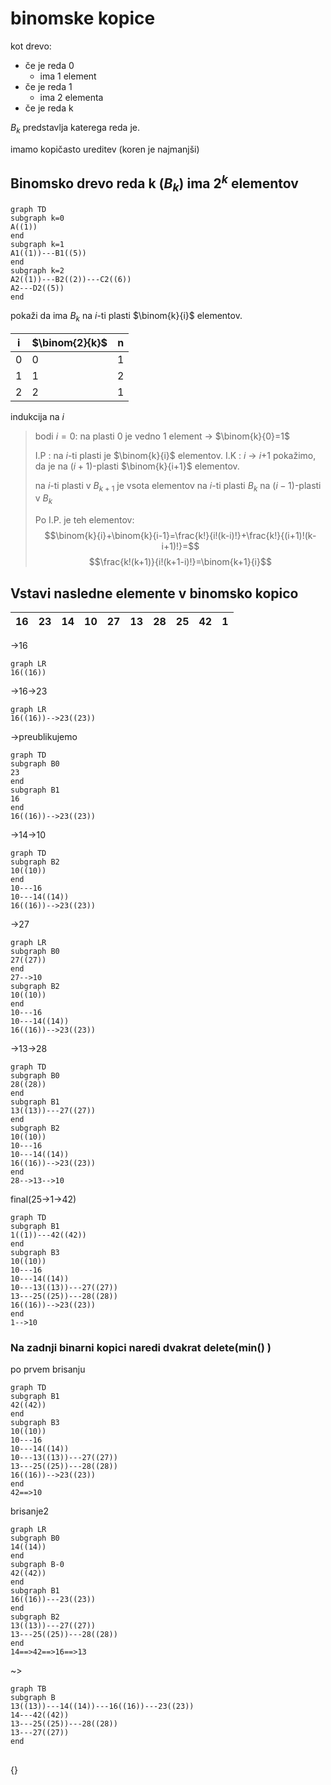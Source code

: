 # binomske kopice
kot drevo: 
- če je reda 0
	- ima 1 element
- če je reda 1
	- ima 2 elementa
- če je reda k

$B_k$ predstavlja katerega reda je. 

imamo kopičasto ureditev (koren je najmanjši)

## Binomsko drevo reda k ($B_k$) ima $2^k$ elementov
```mermaid
graph TD
subgraph k=0
A((1))
end
subgraph k=1
A1((1))---B1((5))
end
subgraph k=2
A2((1))---B2((2))---C2((6))
A2---D2((5))
end
```
pokaži da ima $B_k$ na $i$-ti plasti $\binom{k}{i}$ elementov. 

| i   | $\binom{2}{k}$ | n   |
| --- | ------------- | --- |
| 0   | 0             | 1   |
| 1   | 1             | 2   |
| 2   | 2             | 1   |

indukcija na $i$
> bodi $i=0$: na plasti 0 je vedno 1 element -> $\binom{k}{0}=1$
> 
> I.P : na $i$-ti plasti je $\binom{k}{i}$ elementov.
> I.K : $i$ -> $i$+1
> pokažimo, da je na ($i+1$)-plasti $\binom{k}{i+1}$ elementov.
> 
> na $i$-ti plasti v $B_{k+1}$ je vsota elementov na $i$-ti plasti $B_k$ na ($i-1$)-plasti v $B_k$
> 
> Po I.P. je teh elementov: $$\binom{k}{i}+\binom{k}{i-1}=\frac{k!}{i!(k-i)!}+\frac{k!}{(i+1)!(k-i+1)!}=$$
> $$\frac{k!(k+1)}{i!(k+1-i)!}=\binom{k+1}{i}$$

## Vstavi nasledne elemente v binomsko kopico

| 16  | 23  | 14  | 10  | 27  | 13  | 28  | 25  | 42  | 1   | 
| --- | --- | --- | --- | --- | --- | --- | --- | --- | --- |

->16
```mermaid
graph LR
16((16))
```
->16->23
```mermaid
graph LR
16((16))-->23((23))
```

->preublikujemo 
```mermaid
graph TD
subgraph B0
23
end
subgraph B1
16
end
16((16))-->23((23))
```
->14->10
```mermaid
graph TD
subgraph B2
10((10))
end
10---16
10---14((14))
16((16))-->23((23))
```
->27
```mermaid
graph LR	
subgraph B0 
27((27))
end
27-->10
subgraph B2
10((10))
end
10---16
10---14((14))
16((16))-->23((23))
```
->13->28
```mermaid
graph TD	
subgraph B0 
28((28))
end
subgraph B1
13((13))---27((27))
end
subgraph B2
10((10))
10---16
10---14((14))
16((16))-->23((23))
end
28-->13-->10
```
final(25->1->42)
```mermaid
graph TD	
subgraph B1
1((1))---42((42))
end
subgraph B3
10((10))
10---16
10---14((14))
10---13((13))---27((27))
13---25((25))---28((28))
16((16))-->23((23))
end
1-->10
```

### Na zadnji binarni kopici naredi dvakrat delete(min() )
po prvem brisanju
```mermaid
graph TD	
subgraph B1
42((42))
end
subgraph B3
10((10))
10---16
10---14((14))
10---13((13))---27((27))
13---25((25))---28((28))
16((16))-->23((23))
end
42==>10
```
brisanje2
```mermaid
graph LR
subgraph B0
14((14))
end
subgraph B-0
42((42))
end
subgraph B1
16((16))---23((23))
end
subgraph B2
13((13))---27((27))
13---25((25))---28((28))
end
14==>42==>16==>13
```
~> 
```mermaid
graph TB
subgraph B
13((13))---14((14))---16((16))---23((23))
14---42((42))
13---25((25))---28((28))
13---27((27))
end
```

## 
{}